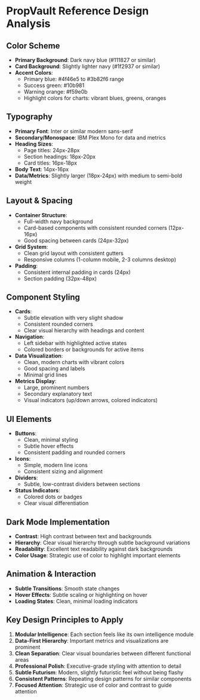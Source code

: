 # PropVault Reference Design Analysis

## Color Scheme
- **Primary Background**: Dark navy blue (#111827 or similar)
- **Card Background**: Slightly lighter navy (#1f2937 or similar)
- **Accent Colors**:
  - Primary blue: #4f46e5 to #3b82f6 range
  - Success green: #10b981
  - Warning orange: #f59e0b
  - Highlight colors for charts: vibrant blues, greens, oranges

## Typography
- **Primary Font**: Inter or similar modern sans-serif
- **Secondary/Monospace**: IBM Plex Mono for data and metrics
- **Heading Sizes**:
  - Page titles: 24px-28px
  - Section headings: 18px-20px
  - Card titles: 16px-18px
- **Body Text**: 14px-16px
- **Data/Metrics**: Slightly larger (18px-24px) with medium to semi-bold weight

## Layout & Spacing
- **Container Structure**: 
  - Full-width navy background
  - Card-based components with consistent rounded corners (12px-16px)
  - Good spacing between cards (24px-32px)
- **Grid System**: 
  - Clean grid layout with consistent gutters
  - Responsive columns (1-column mobile, 2-3 columns desktop)
- **Padding**: 
  - Consistent internal padding in cards (24px)
  - Section padding (32px-48px)

## Component Styling
- **Cards**: 
  - Subtle elevation with very slight shadow
  - Consistent rounded corners
  - Clear visual hierarchy with headings and content
- **Navigation**: 
  - Left sidebar with highlighted active states
  - Colored borders or backgrounds for active items
- **Data Visualization**:
  - Clean, modern charts with vibrant colors
  - Good spacing and labels
  - Minimal grid lines
- **Metrics Display**:
  - Large, prominent numbers
  - Secondary explanatory text
  - Visual indicators (up/down arrows, colored indicators)

## UI Elements
- **Buttons**: 
  - Clean, minimal styling
  - Subtle hover effects
  - Consistent padding and rounded corners
- **Icons**:
  - Simple, modern line icons
  - Consistent sizing and alignment
- **Dividers**: 
  - Subtle, low-contrast dividers between sections
- **Status Indicators**:
  - Colored dots or badges
  - Clear visual differentiation

## Dark Mode Implementation
- **Contrast**: High contrast between text and backgrounds
- **Hierarchy**: Clear visual hierarchy through subtle background variations
- **Readability**: Excellent text readability against dark backgrounds
- **Color Usage**: Strategic use of color to highlight important elements

## Animation & Interaction
- **Subtle Transitions**: Smooth state changes
- **Hover Effects**: Subtle scaling or highlighting on hover
- **Loading States**: Clean, minimal loading indicators

## Key Design Principles to Apply
1. **Modular Intelligence**: Each section feels like its own intelligence module
2. **Data-First Hierarchy**: Important metrics and visualizations are prominent
3. **Clean Separation**: Clear visual boundaries between different functional areas
4. **Professional Polish**: Executive-grade styling with attention to detail
5. **Subtle Futurism**: Modern, slightly futuristic feel without being flashy
6. **Consistent Patterns**: Repeating design patterns for similar components
7. **Focused Attention**: Strategic use of color and contrast to guide attention
